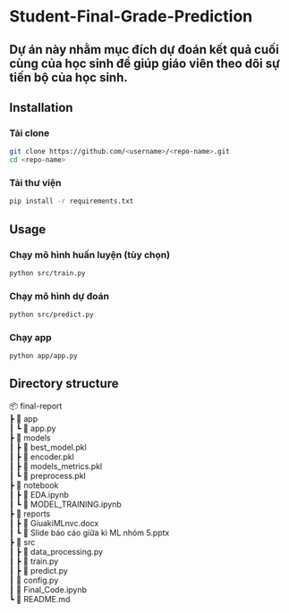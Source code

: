 # Student-Final-Grade-Prediction
## Dự án này nhằm mục đích dự đoán kết quả cuối cùng của học sinh để giúp giáo viên theo dõi sự tiến bộ của học sinh. 
## Installation  
### Tải clone
```bash
git clone https://github.com/<username>/<repo-name>.git
cd <repo-name>

```
### Tải thư viện
```bash
pip install -r requirements.txt
```
## Usage  
### Chạy mô hình huấn luyện (tùy chọn) 
```bash
python src/train.py
```
### Chạy mô hình dự đoán 
```bash
python src/predict.py
```
### Chạy app
```bash
python app/app.py
```
## Directory structure  
📦 final-report  
 ┣ 📂 app  
 ┃ ┗ 📜 app.py  
 ┣ 📂 models  
 ┃ ┣ 📜 best_model.pkl  
 ┃ ┣ 📜 encoder.pkl  
 ┃ ┣ 📜 models_metrics.pkl  
 ┃ ┗ 📜 preprocess.pkl  
 ┣ 📂 notebook  
 ┃ ┣ 📜 EDA.ipynb  
 ┃ ┗ 📜 MODEL_TRAINING.ipynb  
 ┣ 📂 reports  
 ┃ ┣ 📜 GiuakiMLnvc.docx  
 ┃ ┗ 📜 Slide báo cáo giữa kì ML nhóm 5.pptx  
 ┣ 📂 src  
 ┃ ┣ 📜 data_processing.py  
 ┃ ┣ 📜 train.py  
 ┃ ┣ 📜 predict.py  
 ┃ 📜 config.py  
 ┃ 📜 Final_Code.ipynb  
 ┗ 📜 README.md  


